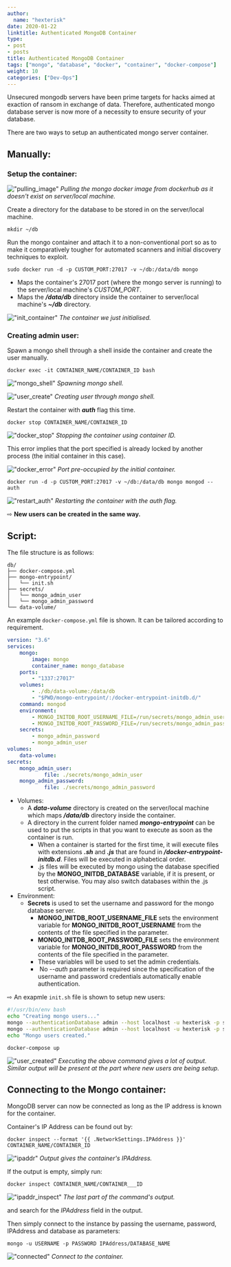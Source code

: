 ```yaml
---
author:
  name: "hexterisk"
date: 2020-01-22
linktitle: Authenticated MongoDB Container
type:
- post
- posts
title: Authenticated MongoDB Container
tags: ["mongo", "database", "docker", "container", "docker-compose"]
weight: 10
categories: ["Dev-Ops"]
---
```


Unsecured mongodb servers have been prime targets for hacks aimed at exaction of ransom in exchange of data. Therefore, authenticated mongo database server is now more of a necessity to ensure security of your database.

There are two ways to setup an authenticated mongo server container.

## Manually:

### Setup the container:

!["pulling_image"](/Authenticated_Mongodb/1_image.png)
_Pulling the mongo docker image from dockerhub as it doesn't exist on server/local machine._

Create a directory for the database to be stored in on the server/local machine.

`mkdir ~/db`

Run the mongo container and attach it to a non-conventional port so as to make it comparatively tougher for automated scanners and initial discovery techniques to exploit.

`sudo docker run -d -p CUSTOM_PORT:27017 -v ~/db:/data/db mongo`

*   Maps the container's 27017 port (where the mongo server is running) to the server/local machine's _CUSTOM\_PORT_.
*   Maps the _**/data/db**_ directory inside the container to server/local machine's _**~/db**_ directory.

!["init_container"](/Authenticated_Mongodb/2_image.png)
_The container we just initialised._

### Creating admin user:

Spawn a mongo shell through a shell inside the container and create the user manually.

`docker exec -it CONTAINER_NAME/CONTAINER_ID bash`

!["mongo_shell"](/Authenticated_Mongodb/3_image.png)
_Spawning mongo shell._

!["user_create"](/Authenticated_Mongodb/7_image.png)
_Creating user through mongo shell._

Restart the container with _**auth**_ flag this time.

`docker stop CONTAINER_NAME/CONTAINER_ID`

!["docker_stop"](/Authenticated_Mongodb/11_image.png)
_Stopping the container using container ID._

This error implies that the port specified is already locked by another process (the initial container in this case).

!["docker_error"](/Authenticated_Mongodb/8_image.png)
_Port pre-occupied by the initial container._

`docker run -d -p CUSTOM_PORT:27017 -v ~/db:/data/db mongo mongod --auth`

!["restart_auth"](/Authenticated_Mongodb/10_image.png)
_Restarting the container with the _auth_ flag._

⇨  **New users can be created in the same way.**

## Script:

The file structure is as follows:

    db/
    ├── docker-compose.yml
    ├── mongo-entrypoint/
    │	└── init.sh
    ├── secrets/
    │	└── mongo_admin_user
    │	└── mongo_admin_password
    └── data-volume/


An example `docker-compose.yml` file is shown. It can be tailored according to requirement.

```yaml
version: "3.6"
services:
	mongo:
		image: mongo
		container_name: mongo_database
	ports:
		- "1337:27017"
	volumes:
		- ./db/data-volume:/data/db
		- "$PWD/mongo-entrypoint/:/docker-entrypoint-initdb.d/"
	command: mongod
	environment:
  		- MONGO_INITDB_ROOT_USERNAME_FILE=/run/secrets/mongo_admin_user
  		- MONGO_INITDB_ROOT_PASSWORD_FILE=/run/secrets/mongo_admin_password
	secrets:
  		- mongo_admin_password
  		- mongo_admin_user
volumes:
	data-volume:
secrets:
	mongo_admin_user:
      		file: ./secrets/mongo_admin_user
	mongo_admin_password:
      		file: ./secrets/mongo_admin_password
```

*   Volumes:
    *   A _**data-volume**_ directory is created on the server/local machine which maps _**/data/db**_ directory inside the container.
    *   A directory in the current folder named _**mongo-entrypoint**_ can be used to put the scripts in that you want to execute as soon as the container is run.
        *   When a container is started for the first time, it will execute files with extensions _**.sh**_ and _**.js**_ that are found in _**/docker-entrypoint-initdb.d**_. Files will be executed in alphabetical order.
        *   .js files will be executed by mongo using the database specified by the **MONGO\_INITDB\_DATABASE** variable, if it is present, or test otherwise. You may also switch databases within the .js script.
*   Environment:
    *   **Secrets** is used to set the username and password for the mongo database server.
        *   **MONGO\_INITDB\_ROOT\_USERNAME\_FILE** sets the environment variable for **MONGO\_INITDB\_ROOT\_USERNAME** from the contents of the file specified in the parameter.
        *   **MONGO\_INITDB\_ROOT\_PASSWORD\_FILE** sets the environment variable for **MONGO\_INITDB\_ROOT\_PASSWORD** from the contents of the file specified in the parameter.
        *   These variables will be used to set the admin credentials.
        *    No _\--auth_ parameter is required since the specification of the username and password credentials automatically enable authentication.

⇨  An exapmle `init.sh` file is shown to setup new users:

```bash
#!/usr/bin/env bash
echo "Creating mongo users..."
mongo --authenticationDatabase admin --host localhost -u hexterisk -p strongPassword tac --eval "db.createUser({user: 'normal', pwd: 'normal', roles: [{role: 'readWrite', db: 'tac'}]});"
mongo --authenticationDatabase admin --host localhost -u hexterisk -p strongPassword admin --eval "db.createUser({user: 'admin', pwd: 'pass', roles: [{role: 'userAdminAnyDatabase', db: 'admin'}]});"
echo "Mongo users created."
```

`docker-compose up`

!["user_created"](/Authenticated_Mongodb/15_image.png)
_Executing the above command gives a lot of output. Similar output will be present at the part where new users are being setup._

## Connecting to the Mongo container:

MongoDB server can now be connected as long as the IP address is known for the container.

Container's IP Address can be found out by:

`docker inspect --format '{{ .NetworkSettings.IPAddress }}' CONTAINER_NAME/CONTAINER_ID`

!["ipaddr"](/Authenticated_Mongodb/13_image.png)
_Output gives the container's IPAddress._

If the output is empty, simply run:

`docker inspect CONTAINER_NAME/CONTAINER___ID`

!["ipaddr_inspect"](/Authenticated_Mongodb/14_image.png)
_The last part of the command's output._

and search for the _IPAddress_ field in the output.

Then simply connect to the instance by passing the username, password, IPAddress and database as parameters:

`mongo -u USERNAME -p PASSWORD IPAddress/DATABASE_NAME`

!["connected"](/Authenticated_Mongodb/12_image.png)
_Connect to the container._
